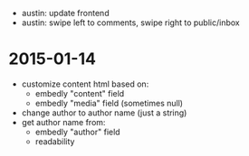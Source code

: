 
- austin: update frontend
- austin: swipe left to comments, swipe right to public/inbox

2015-01-14
==========

- customize content html based on:
    - embedly "content" field
    - embedly "media" field (sometimes null)
- change author to author name (just a string)
- get author name from:
    - embedly "author" field
    - readability